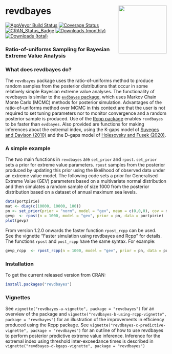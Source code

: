 
<!-- README.md is generated from README.Rmd. Please edit that file -->

# revdbayes <img src="tools/revdbayes_logo.png" height = "150" align="right" />

[![AppVeyor Build
Status](https://ci.appveyor.com/api/projects/status/github/paulnorthrop/revdbayes?branch=master&svg=true)](https://ci.appveyor.com/project/paulnorthrop/revdbayes)
[![Coverage
Status](https://codecov.io/github/paulnorthrop/revdbayes/coverage.svg?branch=master)](https://codecov.io/github/paulnorthrop/revdbayes?branch=master)
[![CRAN_Status_Badge](https://www.r-pkg.org/badges/version/revdbayes)](https://cran.r-project.org/package=revdbayes)
[![Downloads
(monthly)](https://cranlogs.r-pkg.org/badges/revdbayes?color=brightgreen)](https://cran.r-project.org/package=revdbayes)
[![Downloads
(total)](https://cranlogs.r-pkg.org/badges/grand-total/revdbayes?color=brightgreen)](https://cran.r-project.org/package=revdbayes)

### Ratio-of-uniforms Sampling for Bayesian Extreme Value Analysis

### What does revdbayes do?

The `revdbayes` package uses the ratio-of-uniforms method to produce
random samples from the posterior distributions that occur in some
relatively simple Bayesian extreme value analyses. The functionality of
revdbayes is similar to the [`evdbayes`
package](https://cran.r-project.org/package=evdbayes), which uses Markov
Chain Monte Carlo (MCMC) methods for posterior simulation. Advantages of
the ratio-of-uniforms method over MCMC in this context are that the user
is not required to set tuning parameters nor to monitor convergence and
a random posterior sample is produced. Use of the [Rcpp
package](https://cran.r-project.org/package=evdbayes) enables
`revdbayes` to be faster than `evdbayes`. Also provided are functions
for making inferences about the extremal index, using the K-gaps model
of [Suveges and Davison (2010)](https://doi.org/10.1214/09-AOAS292) and
the D-gaps model of [Holesovsky and Fusek
(2020)](https://doi.org/10.1007/s10687-020-00374-3).

### A simple example

The two main functions in `revdbayes` are `set_prior` and `rpost`.
`set_prior` sets a prior for extreme value parameters. `rpost` samples
from the posterior produced by updating this prior using the likelihood
of observed data under an extreme value model. The following code sets a
prior for Generalised Extreme Value (GEV) parameters based on a
multivariate normal distribution and then simulates a random sample of
size 1000 from the posterior distribution based on a dataset of annual
maximum sea levels.

``` r
data(portpirie)
mat <- diag(c(10000, 10000, 100))
pn <- set_prior(prior = "norm", model = "gev", mean = c(0,0,0), cov = mat)
gevp  <- rpost(n = 1000, model = "gev", prior = pn, data = portpirie)
plot(gevp)
```

From version 1.2.0 onwards the faster function `rpost_rcpp` can be
used.  
See the vignette “Faster simulation using revdbayes and Rcpp” for
details. The functions `rpost` and `post_rcpp` have the same syntax. For
example:

``` r
gevp_rcpp  <- rpost_rcpp(n = 1000, model = "gev", prior = pn, data = portpirie)
```

### Installation

To get the current released version from CRAN:

``` r
install.packages("revdbayes")
```

### Vignettes

See `vignette("revdbayes-a-vignette", package = "revdbayes")` for an
overview of the package and
`vignette("revdbayes-b-using-rcpp-vignette", package = "revdbayes")` for
an illustration of the improvements in efficiency produced using the
Rcpp package. See
`vignette("revdbayes-c-predictive-vignette", package = "revdbayes")` for
an outline of how to use revdbayes to perform posterior predictive
extreme value inference. Inference for the extremal index using
threshold inter-exceedance times is described in
`vignette("revdbayes-d-kgaps-vignette", package = "revdbayes")`
